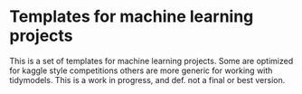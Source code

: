 # Templates for machine learning projects

This is a set of templates for machine learning projects. 
Some are optimized for kaggle style competitions others are more generic
for working with tidymodels. This is a work in progress, and def. not a final or best version. 
